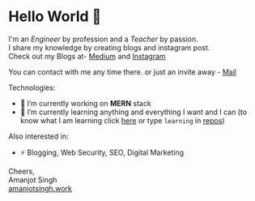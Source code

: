 # Hello World 👋
<!--
<p>
  <a href="https://www.linkedin.com/in/amanjot-singh-398731131/[removed]" rel="nofollow noreferrer">
    <img src="https://i.stack.imgur.com/gVE0j.png" alt="linkedin"/>
  </a> &nbsp; 
  <a href="https://amanjotsinghdhunna.medium.com/[removed]" rel="nofollow noreferrer">
    <img src="https://i.stack.imgur.com/tskMh.png" alt="github"/ >
  </a>
</p>


**amanjotsinghdhunna/amanjotsinghdhunna** is a ✨ _special_ ✨ repository because its `README.md` (this file) appears on your GitHub profile.

Here are some ideas to get you started:
- 🤔 I’m looking for help with ...
- 👯 I’m looking to collaborate on ...
- 💬 Ask me about ...
- 📫 How to reach me: ...
- 😄 Pronouns: ...
- ⚡ Fun fact: ...

-->

I'm an <em>Engineer</em> by profession and a <em>Teacher</em> by passion.  
I share my knowledge by creating blogs and instagram post.  
Check out my Blogs at- [Medium](https://amanjotsinghdhunna.medium.com) and [Instagram](https://www.instagram.com/amanjotsinghdhunna/)

You can contact with me any time there. or just an invite away - [Mail](mailto:amamjotsingh260@gmail.com)

Technologies:

- 🔭 I’m currently working on <strong>MERN</strong> stack
- 🌱 I’m currently learning anything and everything I want and I can (to know what I am learning click [here](https://github.com/amandhunna?tab=repositories&q=learning&type=&language=&sort=)  or type ``learning`` in [repos](https://github.com/dev-amandhunna?tab=repositories))

Also interested in:
- ⚡ Blogging, Web Security, SEO, Digital Marketing


Cheers,  
Amanjot Singh  
[amanjotsingh.work](https://amanjotsingh.work/)
